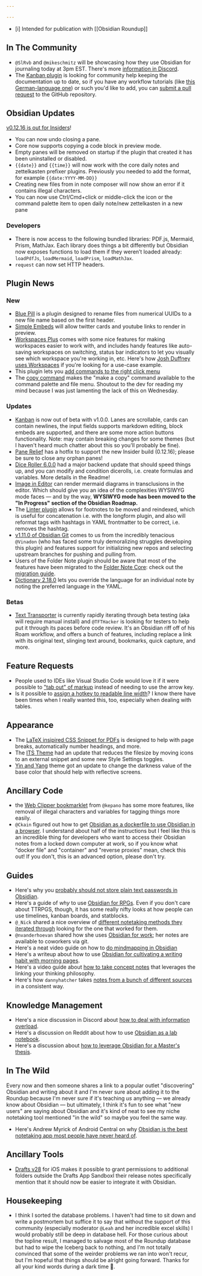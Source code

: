```yaml
---

---
```


- [i] Intended for publication with [[Obsidian Roundup]]

## In The Community

* `@SlRvb` and `@mikeschmitz` will be showcasing how they use Obsidian for journaling today at 3pm EST. There's more [information in Discord](https://discord.com/channels/686053708261228577/876257648624939008/888086347510865950). 
* The [Kanban plugin](http://matthewmeye.rs/obsidian-kanban/) is looking for community help keeping the documentation up to date, so if you have any workflow tutorials (like [this German-language one](https://www.youtube.com/watch?v=6aU2lYGsRzw)) or such you'd like to add, you can [submit a pull request](https://github.com/mgmeyers/obsidian-kanban/tree/main/src/docs) to the GitHub repository. 

## Obsidian Updates

[v0.12.16 is out for Insiders](https://forum.obsidian.md/t/obsidian-release-v0-12-16-insider-build/24166)!

- You can now undo closing a pane. 
- Core now supports copying a code block in preview mode. 
- Empty panes will be removed on startup if the plugin that created it has been uninstalled or disabled.
- `{{date}}` and `{{time}}` will now work with the core daily notes and zettelkasten prefixer plugins. Previously you needed to add the format, for example `{{date:YYYY-MM-DD}}`
- Creating new files from in note composer will now show an error if it contains illegal characters.
- You can now use Ctrl/Cmd+click or middle-click the icon or the command palette item to open daily note/new zettelkasten in a new pane

### Developers

* There is now access to the following bundled libraries: PDF.js, Mermaid, Prism, MathJax. Each library does things a bit differently but Obsidian now exposes functions to load them if they weren’t loaded already: `loadPdfJs`, `loadMermaid`, `loadPrism`, `loadMathJax`.
* `request` can now set HTTP headers.

## Plugin News

### New

* [Blue Pill](https://github.com/dyldog/blue-pill) is a plugin designed to rename files from numerical UUIDs to a new file name based on the first header. 
* [Simple Embeds](https://github.com/samwarnick/obsidian-simple-embeds/tree/main) will allow twitter cards and youtube links to render in preview. 
* [Workspaces Plus](https://github.com/nothingislost/obsidian-workspaces-plus) comes with some nice features for making workspaces easier to work with, and includes handy features like auto-saving workspaces on switching, status bar indicators to let you visually see which workspace you're working in, etc. Here's how [Josh Duffney uses Workspaces](https://www.youtube.com/watch?v=EiI1ekkiB2k) if you're looking for a use-case example. 
* This plugin lets you [add commands to the right click menu](https://github.com/kzhovn/obsidian-customizable-menu)
* The [copy command](https://github.com/kzhovn/copy-command-obsidian) makes the "make a copy" command available to the command palette and file menu. Shoutout to the dev for reading my mind because I was just lamenting the lack of this on Wednesday. 

### Updates

* [Kanban](https://github.com/mgmeyers/obsidian-kanban/) is now out of beta with v1.0.0. Lanes are scrollable, cards can contain newlines, the input fields supports markdown editing, block embeds are supported, and there are some more action buttons functionality. Note: may contain breaking changes for some themes (but I haven't heard much chatter about this so you'll probably be fine).
* [Pane Relief](https://github.com/pjeby/pane-relief) has a hotfix to support the new Insider build (0.12.16); please be sure to close any orphan panes! 
* [Dice Roller 6.0.0](https://github.com/valentine195/obsidian-dice-roller) had a major backend update that should speed things up, and you can modify and condition dicerolls, i.e. create formulas and variables. More details in the Readme! 
* [Image in Editor](https://github.com/ozntel/oz-image-in-editor-obsidian/releases/tag/1.5.4) can render mermaid diagrams in transclusions in the editor. Which should give you an idea of the complexities WYSIWYG mode faces — and by the way, **WYSIWYG mode has been moved to the "In Progress" section of the Obsidian Roadmap.**
* The [Linter plugin](https://github.com/platers/obsidian-linter/releases/tag/1.1.5) allows for footnotes to be moved and reindexed, which is useful for concatenation i.e. with the longform plugin, and also will reformat tags with hashtags in YAML frontmatter to be correct, i.e. removes the hashtag. 
* [v1.11.0 of Obsidian Git](https://github.com/denolehov/obsidian-git/releases/tag/1.11.0) comes to us from the incredibly tenacious `@Vinadon` (who has faced some truly demoralizing struggles developing this plugin) and features support for initializing new repos and selecting upstream branches for pushing and pulling from. 
* Users of the Folder Note plugin should be aware that most of the features have been migrated to the [Folder Note Core](https://github.com/aidenlx/folder-note-core): check out the [migration guide](https://github.com/aidenlx/alx-folder-note/wiki/migrate-from-v0.10.0-and-lower).
* [Dictionary 2.18.0](https://github.com/phibr0/obsidian-dictionary) lets you override the language for an individual note by noting the preferred language in the YAML. 

### Betas

* [Text Transporter](https://github.com/TfTHacker/obsidian42-text-transporter/releases) is currently rapidly iterating through beta testing (aka will require manual install) and `@TFTHacker` is looking for testers to help put it through its paces before code review. It's an Obsidian riff off of his Roam workflow, and offers a bunch of features, including replace a link with its original text, slinging text around, bookmarks, quick capture, and more. 

## Feature Requests

* People used to IDEs like Visual Studio Code would love it if it were possible to ["tab out" of markup](https://forum.obsidian.md/t/pressing-tab-when-inserting-a-link-should-move-the-cursor-to-the-next-brackets/11953) instead of needing to use the arrow key. 
* Is it possible to [assign a hotkey to readable line width](https://forum.obsidian.md/t/is-there-a-way-to-set-readable-line-length-option-to-a-hotkey/24255)? I know there have been times when I really wanted this, too, especially when dealing with tables. 
## Appearance

* The [LaTeX insipired CSS Snippet for PDFs](https://www.buymeacoffee.com/phibr0/e/42263) is designed to help with page breaks, automatically number headings, and more. 
* The [ITS Theme](https://forum.obsidian.md/t/theme-its-dark-light-theme/12838/132) had an update that reduces the filesize by moving icons to an external snippet and some new Style Settings toggles. 
* [Yin and Yang](https://github.com/chetachiezikeuzor/Yin-and-Yang-Theme) theme got an update to change the darkness value of the base color that should help with reflective screens. 

## Ancillary Code

* the [Web Clipper bookmarklet](https://gist.github.com/kepano/90c05f162c37cf730abb8ff027987ca3) from `@kepano` has some more features, like removal of illegal characters and variables for tagging things more easily. 
* `@Ckain` figured out how to get [Obsidian as a dockerfile to use Obsidian in a browser](https://discord.com/channels/686053708261228577/694233507500916796/888512777336021044). I understand about half of the instructions but I feel like this is an incredible thing for developers who want to access their Obsidian notes from a locked down computer at work, so if you know what "docker file" and "container" and "reverse proxies" mean, check this out! If you don't, this is an advanced option, please don't try. 

## Guides

* Here's why you [probably should not store plain text passwords in Obsidian](https://www.reddit.com/r/ObsidianMD/comments/pmscaz/is_obsidian_safe_for_storing_your_passwords_there/). 
* Here's a guide of _why_ to use [Obsidian for RPGs](https://www.youtube.com/watch?v=cLMcRiacY3g). Even if you don't care about TTRPGS, though, it has some really nifty looks at how people can use timelines, kanban boards, and statblocks. 
* `@_Nick` shared a nice overview of [different notetaking methods they iterated through](https://www.nickseitz.com/writing/take-less-stupid-notes) looking for the one that worked for them.
* `@nvanderhoevan` shared how she uses [Obsidian for work](https://nicolevanderhoeven.com/blog/20210518-how-i-use-obsidian-at-work/); her notes are available to coworkers via git. 
* Here's a neat video guide on how to [do mindmapping in Obsidian](https://www.youtube.com/watch?v=pWcHBmJLvLc&feature=youtu.be)
* Here's a writeup about how to use [Obsidian for cultivating a writing habit with morning pages](https://www.cultivatingmentalsilence.com/blog/using-the-obsidian-app-to-do-morning-pages). 
* Here's a video guide about [how to take concept notes]( https://www.youtube.com/watch?v=MYJsGksojms) that leverages the linking your thinking philosophy. 
* Here's how `dannyhatcher` takes [notes from a bunch of different sources](https://www.youtube.com/watch?v=tLa2tNuXau0&feature=youtu.be) in a consistent way. 

## Knowledge Management

* Here's a nice discussion in Discord about [how to deal with information overload](http://discordapp.com/channels/686053708261228577/722584061087842365/888244420728741938). 
* Here's a discussion on Reddit about how to use [Obsidian as a lab notebook](https://www.reddit.com/r/ObsidianMD/comments/pojd73/does_anyone_use_obsidian_as_a_lab_notebook/). 
* Here's a discussion about [how to leverage Obsidian for a Master's thesis](https://forum.obsidian.md/t/start-using-obsidian-for-masters-thesis-when-you-already-have-a-rough-outline-in-mind/24228/3). 
## In The Wild

Every now and then someone shares a link to a popular outlet "discovering" Obsidian and writing about it and I'm never sure about adding it to the Roundup because I'm never sure if it's teaching _us_ anything — we already know about Obsidian — but ultimately, I think it's fun to see what "new users" are saying about Obsidian and it's kind of neat to see my niche notetaking tool mentioned "in the wild" so maybe you feel the same way.

* Here's Andrew Myrick of Android Central on why [Obsidian is the best notetaking app most people have never heard of](https://www.androidcentral.com/obsidian-best-note-taking-app-youve-never-heard). 

## Ancillary Tools

* [Drafts v28](https://forums.getdrafts.com/t/drafts-28-released-ready-for-new-ios-macos-folder-bookmarks-and-more/11201) for iOS makes it possible to grant permissions to additional folders outside the Drafts App Sandboxl their release notes specifically mention that it should now be easier to integrate it with Obsidian.

## Housekeeping

* I think I sorted the database problems. I haven't had time to sit down and write a postmortem but suffice it to say that without the support of this community (especially moderator `@Leah` and her incredible excel skills) I would probably still be deep in database hell. For those curious about the topline result, I managed to salvage most of the Roundup database but had to wipe the Iceberg back to nothing, and I'm not totally convinced that some of the weirder problems we ran into won't recur, but I'm hopeful that things should be alright going forward. Thanks for all your kind words during a dark time 💚. 